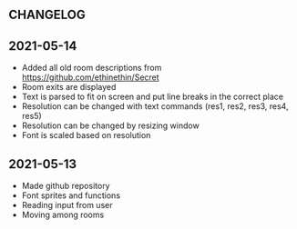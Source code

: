 CHANGELOG
-

2021-05-14
-

- Added all old room descriptions from https://github.com/ethinethin/Secret
- Room exits are displayed
- Text is parsed to fit on screen and put line breaks in the correct place
- Resolution can be changed with text commands (res1, res2, res3, res4, res5)
- Resolution can be changed by resizing window
- Font is scaled based on resolution

2021-05-13
-

- Made github repository
- Font sprites and functions
- Reading input from user
- Moving among rooms
